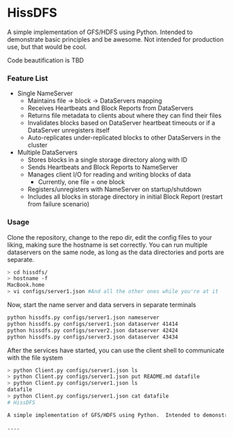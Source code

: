# HissDFS

A simple implementation of GFS/HDFS using Python.  Intended to demonstrate basic principles and be awesome.  Not intended for production use, but that would be cool.

Code beautification is TBD

### Feature List
* Single NameServer
    * Maintains file -> block -> DataServers mapping
    * Receives Heartbeats and Block Reports from DataServers
    * Returns file metadata to clients about where they can find their files
    * Invalidates blocks based on DataServer heartbeat timeouts or if a DataServer unregisters itself
    * Auto-replicates under-replicated blocks to other DataServers in the cluster
* Multiple DataServers
    * Stores blocks in a single storage directory along with ID
    * Sends Heartbeats and Block Reports to NameServer
    * Manages client I/O for reading and writing blocks of data
        * Currently, one file = one block
    * Registers/unregisters with NameServer on startup/shutdown
    * Includes all blocks in storage directory in initial Block Report (restart from failure scenario)


### Usage

Clone the repository, change to the repo dir, edit the config files to your liking, making sure the hostname is set correctly.  You can run multiple dataservers on the same node, as long as the data directories and ports are separate.

```bash
> cd hissdfs/
> hostname -f
MacBook.home 
> vi configs/server1.json #And all the other ones while you're at it
```

Now, start the name server and data servers in separate terminals

```bash
python hissdfs.py configs/server1.json nameserver
python hissdfs.py configs/server1.json dataserver 41414
python hissdfs.py configs/server2.json dataserver 42424
python hissdfs.py configs/server3.json dataserver 43434
```

After the services have started, you can use the client shell to communicate with the file system

```bash
> python Client.py configs/server1.json ls
> python Client.py configs/server1.json put README.md datafile
> python Client.py configs/server1.json ls
datafile
> python Client.py configs/server1.json cat datafile
# HissDFS

A simple implementation of GFS/HDFS using Python.  Intended to demonstrate basic principles and be awesome.  Not intended for production use, but that would be cool.

....
```

